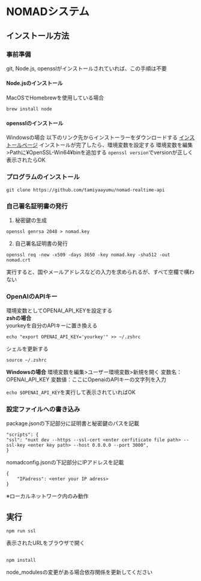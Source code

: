 # NOMADシステム
## インストール方法
### 事前準備
git, Node.js, opensslがインストールされていれば、この手順は不要
#### Node.jsのインストール
MacOSでHomebrewを使用している場合
```
brew install node
```
#### opensslのインストール
Windowsの場合
以下のリンク先からインストーラーをダウンロードする
[インストールページ](https://slproweb.com/products/Win32OpenSSL.html)
インストールが完了したら、環境変数を設定する
環境変数を編集>Pathに¥OpenSSL-Win64¥binを追加する
`openssl version`でversionが正しく表示されたらOK

### プログラムのインストール
```
git clone https://github.com/tamiyaayumu/nomad-realtime-api
```

### 自己署名証明書の発行
1. 秘密鍵の生成
```
openssl genrsa 2048 > nomad.key
```
2. 自己署名証明書の発行
```
openssl req -new -x509 -days 3650 -key nomad.key -sha512 -out nomad.crt
```
実行すると、国やメールアドレスなどの入力を求められるが、すべて空欄で構わない

### OpenAIのAPIキー
環境変数としてOPENAI_API_KEYを設定する  
**zshの場合**  
yourkeyを自分のAPIキーに置き換える  
```
echo "export OPENAI_API_KEY='yourkey'" >> ~/.zshrc
```
シェルを更新する
```
source ~/.zshrc
```
**Windowsの場合**
環境変数を編集>ユーザー環境変数>新規を開く
変数名：OPENAI_API_KEY
変数値：ここにOpenaiのAPIキーの文字列を入力

`echo $OPENAI_API_KEY`を実行して表示されていればOK

### 設定ファイルへの書き込み
package.jsonの下記部分に証明書と秘密鍵のパスを記載
```
"scripts": {
"ssl": "nuxt dev --https --ssl-cert <enter cerfiticate file path> --ssl-key <enter key path> --host 0.0.0.0 --port 3000",
}
```

nomadconfig.jsonの下記部分にIPアドレスを記載
```
{
    "IPadress": <enter your IP adress>
}
```
※ローカルネットワーク内のみ動作

## 実行
```
npm run ssl
```
表示されたURLをブラウザで開く

##
```
npm install
```
node_modulesの変更がある場合依存関係を更新してください
